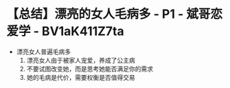 # 【总结】漂亮的女人毛病多 - P1 - 斌哥恋爱学 - BV1aK411Z7ta

-   漂亮女人普遍毛病多
    1.  漂亮女人由于被家人宠爱，养成了公主病
    2.  不要试图改变她，而是思考她能否满足你的需求
    3.  她的毛病是代价，需要权衡是否值得交易